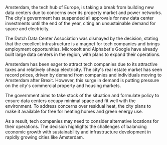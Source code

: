 Amsterdam, the tech hub of Europe, is taking a break from building new data centers due to concerns over its property market and power networks. The city's government has suspended all approvals for new data center investments until the end of the year, citing an unsustainable demand for space and electricity.

The Dutch Data Center Association was dismayed by the decision, stating that the excellent infrastructure is a magnet for tech companies and brings employment opportunities. Microsoft and Alphabet's Google have already built large data centers in the region, with plans to expand their operations.

Amsterdam has been eager to attract tech companies due to its attractive taxes and relatively cheap electricity. The city's real estate market has seen record prices, driven by demand from companies and individuals moving to Amsterdam after Brexit. However, this surge in demand is putting pressure on the city's commercial property and housing markets.

The government aims to take stock of the situation and formulate policy to ensure data centers occupy minimal space and fit well with the environment. To address concerns over residual heat, the city plans to make it available for free for heating homes and green energy use.

As a result, tech companies may need to consider alternative locations for their operations. The decision highlights the challenges of balancing economic growth with sustainability and infrastructure development in rapidly growing cities like Amsterdam.
